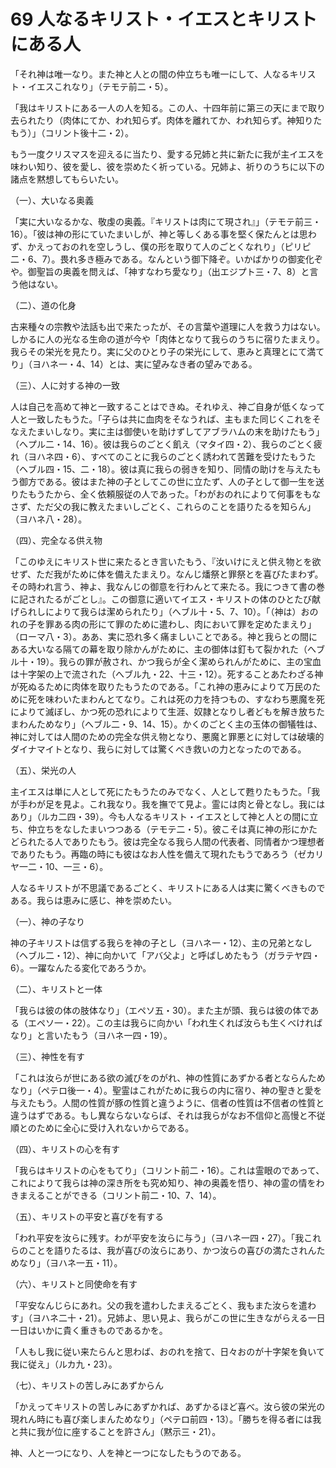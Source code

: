 # 69 人なるキリスト・イエスとキリストにある人

「それ神は唯一なり。また神と人との間の仲立ちも唯一にして、人なるキリスト・イエスこれなり」（テモテ前二・5）。

「我はキリストにある一人の人を知る。この人、十四年前に第三の天にまで取り去られたり（肉体にてか、われ知らず。肉体を離れてか、われ知らず。神知りたもう）」（コリント後十二・2）。

もう一度クリスマスを迎えるに当たり、愛する兄姉と共に新たに我が主イエスを味わい知り、彼を愛し、彼を崇めたく祈っている。兄姉よ、祈りのうちに以下の諸点を黙想してもらいたい。

（一）、大いなる奥義

「実に大いなるかな、敬虔の奥義。『キリストは肉にて現され』」（テモテ前三・16）。「彼は神の形にていたまいしが、神と等しくある事を堅く保たんとは思わず、かえっておのれを空しうし、僕の形を取りて人のごとくなれり」（ピリピ二・6、7）。畏れ多き極みである。なんという御下降ぞ。いかばかりの御変化ぞや。御聖旨の奥義を問えば、「神すなわち愛なり」（出エジプト三・7、8）と言う他はない。

（二）、道の化身

古来種々の宗教や法話も出で来たったが、その言葉や道理に人を救う力はない。しかるに人の光なる生命の道が今や「肉体となりて我らのうちに宿りたまえり。我らその栄光を見たり。実に父のひとり子の栄光にして、恵みと真理とにて満てり」（ヨハネ一・4、14）とは、実に望みなき者の望みである。

（三）、人に対する神の一致

人は自己を高めて神と一致することはできぬ。それゆえ、神ご自身が低くなって人と一致したもうた。「子らは共に血肉をそなうれば、主もまた同じくこれをそなえたまいしなり。実に主は御使いを助けずしてアブラハムの末を助けたもう」（へプル二・14、16）。彼は我らのごとく飢え（マタイ四・2）、我らのごとく疲れ（ヨハネ四・6）、すべてのことに我らのごとく誘われて苦難を受けたもうた（ヘブル四・15、二・18）。彼は真に我らの弱きを知り、同情の助けを与えたもう御方である。彼はまた神の子としてこの世に立たず、人の子として御一生を送りたもうたから、全く依頼服従の人であった。「わがおのれによりて何事をもなさず、ただ父の我に教えたまいしごとく、これらのことを語りたるを知らん」（ヨハネ八・28）。

（四）、完全なる供え物

「このゆえにキリスト世に来たるとき言いたもう、『汝いけにえと供え物とを欲せず、ただ我がために体を備えたまえり。なんじ燔祭と罪祭とを喜びたまわず。その時われ言う、神よ、我なんじの御意を行わんとて来たる。我につきて書の巻に記されたるがごとし』。この御意に適いてイエス・キリストの体のひとたび献げられしによりて我らは潔められたり」（へブル十・5、7、10）。「（神は）おのれの子を罪ある肉の形にて罪のために遣わし、肉において罪を定めたまえり」（ローマ八・3）。ああ、実に恐れ多く痛ましいことである。神と我らとの間にある大いなる隔ての幕を取り除かんがために、主の御体は釘もて裂かれた（へブル十・19）。我らの罪が赦され、かつ我らが全く潔められんがために、主の宝血は十字架の上で流された（へブル九・22、十三・12）。死することあたわざる神が死ぬるために肉体を取りたもうたのである。「これ神の恵みによりて万民のために死を味わいたまわんとてなり。これは死の力を持つもの、すなわち悪魔を死によりて滅ぼし、かつ死の恐れによりて生涯、奴隷となりし者どもを解き放ちたまわんためなり」（へブル二・9、14、15）。かくのごとく主の玉体の御犠牲は、神に対しては人間のための完全な供え物となり、悪魔と罪悪とに対しては破壊的ダイナマイトとなり、我らに対しては驚くべき救いの力となったのである。

（五）、栄光の人

主イエスは単に人として死にたもうたのみでなく、人として甦りたもうた。「我が手わが足を見よ。これ我なり。我を撫でて見よ。霊には肉と骨となし。我にはあり」（ルカ二四・39）。今も人なるキリスト・イエスとして神と人との間に立ち、仲立ちをなしたまいつつある（テモテ二・5）。彼こそは真に神の形にかたどられたる人でありたもう。彼は完全なる我ら人間の代表者、同情者かつ理想者でありたもう。再臨の時にも彼はなお人性を備えて現れたもうであろう（ゼカリヤ一二・10、一三・6）。

人なるキリストが不思議であるごとく、キリストにある人は実に驚くべきものである。我らは恵みに感じ、神を崇めたい。

（一）、神の子なり

神の子キリストは信ずる我らを神の子とし（ヨハネ一・12）、主の兄弟となし（ヘブル二・12）、神に向かいて「アバ父よ」と呼ばしめたもう（ガラテヤ四・6）。一躍なんたる変化であろうか。

（二）、キリストと一体

「我らは彼の体の肢体なり」（エペソ五・30）。また主が頭、我らは彼の体である（エペソ一・22）。この主は我らに向かい「われ生くれば汝らも生くべければなり」と言いたもう（ヨハネ一四・19）。

（三）、神性を有す

「これは汝らが世にある欲の滅びをのがれ、神の性質にあずかる者とならんためなり」（ペテロ後一・4）。聖霊はこれがために我らの内に宿り、神の聖きと愛を与えたもう。人間の性質が豚の性質と違うように、信者の性質は不信者の性質と違うはずである。もし異ならないならば、それは我らがなお不信仰と高慢と不従順とのために全心に受け入れないからである。

（四）、キリストの心を有す

「我らはキリストの心をもてり」（コリント前二・16）。これは霊眼のであって、これによりて我らは神の深き所をも究め知り、神の奥義を悟り、神の霊の情をわきまえることができる（コリント前二・10、7、14）。

（五）、キリストの平安と喜びを有する

「われ平安を汝らに残す。わが平安を汝らに与う」（ヨハネ一四・27）。「我これらのことを語りたるは、我が喜びの汝らにあり、かつ汝らの喜びの満たされんためなり」（ヨハネ一五・11）。

（六）、キリストと同使命を有す

「平安なんじらにあれ。父の我を遣わしたまえるごとく、我もまた汝らを遣わす」（ヨハネ二十・21）。兄姉よ、思い見よ、我らがこの世に生きながらえる一日一日はいかに貴く重きものであるかを。

「人もし我に従い来たらんと思わば、おのれを捨て、日々おのが十字架を負いて我に従え」（ルカ九・23）。

（七）、キリストの苦しみにあずからん

「かえってキリストの苦しみにあずかれば、あずかるほど喜べ。汝ら彼の栄光の現れん時にも喜び楽しまんためなり」（ペテロ前四・13）。「勝ちを得る者には我と共に我が位に座することを許さん」（黙示三・21）。

神、人と一つになり、人を神と一つになしたもうのである。

